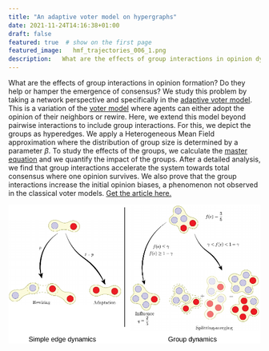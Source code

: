 ```yaml
---
title: "An adaptive voter model on hypergraphs"
date: 2021-11-24T14:16:38+01:00
draft: false
featured: true  # show on the first page
featured_image:   hmf_trajectories_006_1.png
description:   What are the effects of group interactions in opinion dynamics? Do they help or hamper the emergence of consensus?
---
```


What are the effects of group interactions in opinion formation? Do they help or hamper the emergence of consensus?
We study this problem by taking a network perspective and specifically in the [adaptive voter model](https://journals.aps.org/pre/abstract/10.1103/PhysRevE.74.056108). This is a variation of the [voter model](https://en.wikipedia.org/wiki/Voter_model) where agents can either adopt the opinion of their neighbors or rewire. Here, we extend this model beyond pairwise interactions to include group interactions. For this, we depict the groups as hyperedges. We apply a Heterogeneous Mean Field approximation where the distribution of group size is determined by a parameter $\beta$. To study the effects of the groups, we calculate the [master equation](https://en.wikipedia.org/wiki/Master_equation) and we quantify the impact of the groups. After a detailed analysis, we find that group interactions accelerate the system towards total consensus where one opinion survives. We also prove that the group interactions increase the initial opinion biases, a phenomenon not observed in the classical voter models.
[Get the article here.](https://journals.aps.org/pre/abstract/10.1103/PhysRevE.105.054307)

![Dynamics of the pairwise and group interactions](dynamics.png "Dynamics")